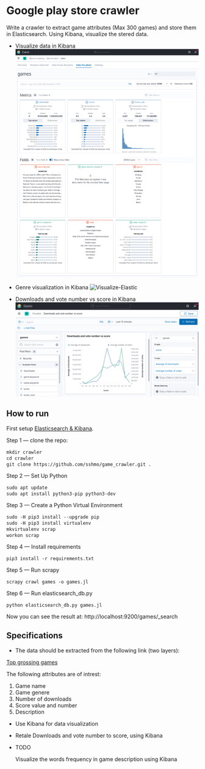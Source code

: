 # Google play store crawler

Write a crawler to extract game attributes (Max 300 games) and store them in Elasticsearch. Using Kibana, visualize the stered data.


* Visualize data in Kibana 
![Data-Visualizer-Machine-Learning-Elastic](Screenshot_2021-01-18-Data-Visualizer-Machine-Learning-Elastic.png)

* Genre visualization in Kibana 
![Visualize-Elastic](Screenshot_2021-01-19ـVisualize-Elastic.png)

* Downloads and vote number vs score in Kibana 
![Lens-Elastic](Screenshot_2021-01-18_Lens-Elastic.png)

## How to run

First setup [Elasticsearch & Kibana](https://github.com/sshmo/Snippets/blob/master/Elasticsearch_&_Kibana.md).

Step 1 — clone the repo:
  
    mkdir crawler
    cd crawler
    git clone https://github.com/sshmo/game_crawler.git .

Step 2 — Set Up Python
    
    sudo apt update
    sudo apt install python3-pip python3-dev
    
Step 3 — Create a Python Virtual Environment

    sudo -H pip3 install --upgrade pip
    sudo -H pip3 install virtualenv
    mkvirtualenv scrap
    workon scrap
    
Step 4 — Install requirements

    pip3 install -r requirements.txt
  
Step 5 — Run scrapy
        
    scrapy crawl games -o games.jl

Step 6 — Run elasticsearch_db.py
        
    python elasticsearch_db.py games.jl

Now you can see the result at: http://localhost:9200/games/_search


## Specifications

* The data should be extracted from the following link (two layers):

[Top grossing games](https://play.google.com/store/apps/collection/cluster?clp=0g4YChYKEHRvcGdyb3NzaW5nX0dBTUUQBxgD:S:ANO1ljLhYwQ&gsr=ChvSDhgKFgoQdG9wZ3Jvc3NpbmdfR0FNRRAHGAM%3D:S:ANO1ljIKta8)

The following attributes are of intrest:
1. Game name
2. Game genere
3. Number of downloads
4. Score value and number
5. Description

* Use Kibana for data visualization
* Retale Downloads and vote number to score, using Kibana 

* TODO

    Visualize the words frequency in game description using Kibana
